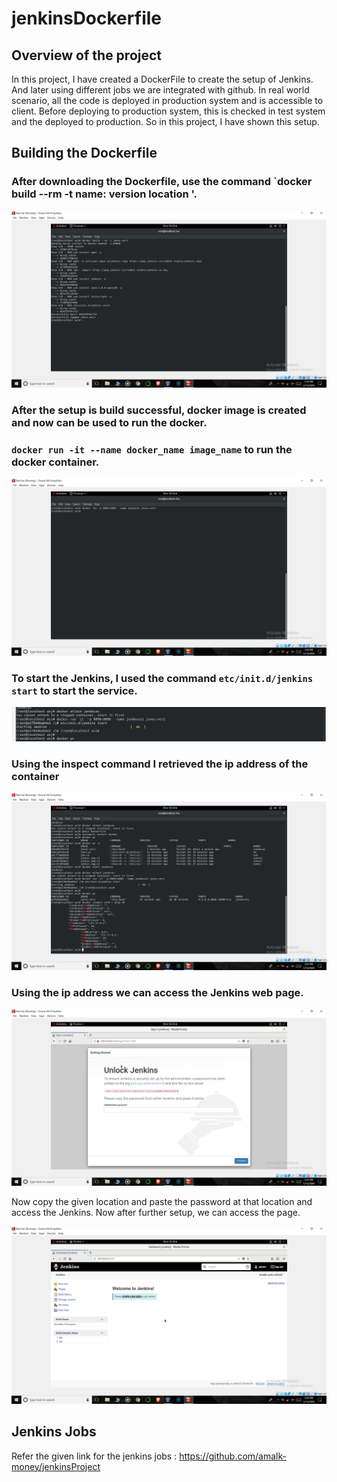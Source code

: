 # jenkinsDockerfile


## Overview of the project

In this project, I have created a DockerFile to create the setup of Jenkins. And later using different jobs we  are integrated with github. In real world scenario, all the code is deployed in production system and is accessible to client. Before deploying to production system, this is checked in test system and the deployed to production.
So in this project, I have shown this setup.

## Building the Dockerfile

### After downloading the Dockerfile, use the command `docker build --rm -t name: version location '.

![Dockerfile build](https://github.com/amalk-money/jenkinsDockerfile/blob/master/IMG/Screenshot%20(329).png)

### After the setup is build successful, docker image is created and now can be used to run the docker.

### `docker run -it --name docker_name image_name` to run the docker container.

![docker run](https://github.com/amalk-money/jenkinsDockerfile/blob/master/IMG/Screenshot%20(330).png)

### To start the Jenkins, I used the command `etc/init.d/jenkins start` to start the service.

![start service](https://github.com/amalk-money/jenkinsDockerfile/blob/master/IMG/Screenshot%20(332)~3.png)

### Using the inspect command I retrieved the ip address of the container

![ip addresses](https://github.com/amalk-money/jenkinsDockerfile/blob/master/IMG/Screenshot%20(332).png)

### Using the ip address we can access the Jenkins web page.

![web page](https://github.com/amalk-money/jenkinsDockerfile/blob/master/IMG/Screenshot%20(333).png)

Now copy the given location and paste the password at that location and access the Jenkins.
Now after further setup, we can access the page.


![Jenkins page](https://github.com/amalk-money/jenkinsDockerfile/blob/master/IMG/Screenshot%20(335).png)

## Jenkins Jobs

Refer the given link for the jenkins jobs : https://github.com/amalk-money/jenkinsProject
